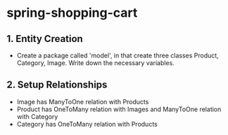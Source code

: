 # spring-shopping-cart

## 1. Entity Creation
  * Create a package called 'model', in that create three classes Product, Category, Image. Write down the necessary variables.
## 2. Setup Relationships
  * Image has ManyToOne relation with Products
  * Product has OneToMany relation with Images and ManyToOne relation with Category
  * Category has OneToMany relation with Products
